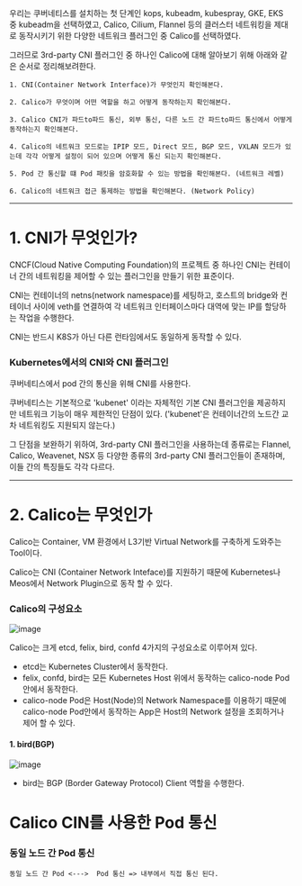 우리는 쿠버네티스를 설치하는 첫 단계인 kops, kubeadm, kubespray, GKE, EKS 중 kubeadm을 선택하였고, Calico, Cilium, Flannel 등의 클러스터 네트워킹을 제대로 동작시키기 위한 다양한 네트워크 플러그인 중 Calico를 선택하였다. 

그러므로 3rd-party CNI 플러그인 중 하나인 Calico에 대해 알아보기 위해 아래와 같은 순서로 정리해보려한다.

```
1. CNI(Container Network Interface)가 무엇인지 확인해본다.

2. Calico가 무엇이며 어떤 역할을 하고 어떻게 동작하는지 확인해본다.

3. Calico CNI가 파드to파드 통신, 외부 통신, 다른 노드 간 파드to파드 통신에서 어떻게 동작하는지 확인해본다.

4. Calico의 네트워크 모드로는 IPIP 모드, Direct 모드, BGP 모드, VXLAN 모드가 있는데 각각 어떻게 설정이 되어 있으며 어떻게 통신 되는지 확인해본다.

5. Pod 간 통신할 떄 Pod 패킷을 암호화할 수 있는 방법을 확인해본다. (네트워크 레벨)

6. Calico의 네트워크 접근 통제하는 방법을 확인해본다. (Network Policy)
```

---
# 1. CNI가 무엇인가?

CNCF(Cloud Native Computing Foundation)의 프로젝트 중 하나인 CNI는 컨테이너 간의 네트워킹을 제어할 수 있는 플러그인을 만들기 위한 표준이다.

CNI는 컨테이너의 netns(network namespace)를 세팅하고, 호스트의 bridge와 컨테이너 사이에 veth를 연결하여 각 네트워크 인터페이스마다 대역에 맞는 IP를 할당하는 작업을 수행한다.

CNI는 반드시 K8S가 아닌 다른 런타임에서도 동일하게 동작할 수 있다.

### Kubernetes에서의 CNI와 CNI 플러그인
쿠버네티스에서 pod 간의 통신을 위해 CNI를 사용한다.

쿠버네티스는 기본적으로 'kubenet' 이라는 자체적인 기본 CNI 플러그인을 제공하지만 네트워크 기능이 매우 제한적인 단점이 있다. ('kubenet'은 컨테이너간의 노드간 교차 네트워킹도 지원되지 않는다.)

그 단점을 보완하기 위하여, 3rd-party CNI 플러그인을 사용하는데 종류로는 Flannel, Calico, Weavenet, NSX 등 다양한 종류의 3rd-party CNI 플러그인들이 존재하며, 이들 간의 특징들도 각각 다르다.

---
# 2. Calico는 무엇인가
Calico는 Container, VM 환경에서 L3기반 Virtual Network를 구축하게 도와주는 Tool이다.

Calico는 CNI (Container Network Inteface)를 지원하기 때문에 Kubernetes나 Meos에서 Network Plugin으로 동작 할 수 있다.

### Calico의 구성요소
![image](https://user-images.githubusercontent.com/88362207/202438038-dba7b385-6149-4b5e-8e59-02188347c87b.png)

Calico는 크게 etcd, felix, bird, confd 4가지의 구성요소로 이루어져 있다.
- etcd는 Kubernetes Cluster에서 동작한다.
- felix, confd, bird는 모든 Kubernetes Host 위에서 동작하는 calico-node Pod안에서 동작한다.
- calico-node Pod은 Host(Node)의 Network Namespace를 이용하기 때문에 calico-node Pod안에서 동작하는 App은 Host의 Network 설정을 조회하거나 제어 할 수 있다.

#### 1. bird(BGP)
![image](https://user-images.githubusercontent.com/88362207/202439091-4690ca4d-8e17-4b4e-bcec-3b6038a16b1a.png)
  - bird는 BGP (Border Gateway Protocol) Client 역할을 수행한다.


# Calico CIN를 사용한 Pod 통신
### 동일 노드 간 Pod 통신
```
동일 노드 간 Pod <--->  Pod 통신 => 내부에서 직접 통신 된다.
```

